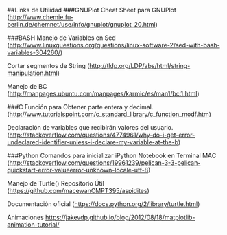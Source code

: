 ##Links de Utilidad
###GNUPlot
Cheat Sheet para GNUPlot
(http://www.chemie.fu-berlin.de/chemnet/use/info/gnuplot/gnuplot_20.html)

###BASH
Manejo de Variables en Sed
(http://www.linuxquestions.org/questions/linux-software-2/sed-with-bash-variables-304260/)

Cortar segmentos de String
(http://tldp.org/LDP/abs/html/string-manipulation.html)

Manejo de BC
(http://manpages.ubuntu.com/manpages/karmic/es/man1/bc.1.html)

###C
Función para Obtener parte entera y decimal.
(http://www.tutorialspoint.com/c_standard_library/c_function_modf.htm)

Declaración de variables que recibirán valores del usuario.
(http://stackoverflow.com/questions/4774961/why-do-i-get-error-undeclared-identifier-unless-i-declare-my-variable-at-the-b)

###Python
Comandos para inicializar iPython Notebook en Terminal MAC
(http://stackoverflow.com/questions/19961239/pelican-3-3-pelican-quickstart-error-valueerror-unknown-locale-utf-8)

Manejo de Turtle()
Repositorio Útil
(https://github.com/macewanCMPT395/aspidites) 

Documentación oficial
(https://docs.python.org/2/library/turtle.html)

Animaciones
https://jakevdp.github.io/blog/2012/08/18/matplotlib-animation-tutorial/
